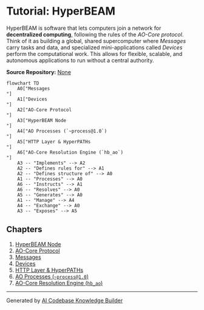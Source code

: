 # Tutorial: HyperBEAM

HyperBEAM is software that lets computers join a network for **decentralized computing**, following the rules of the *AO-Core protocol*.
Think of it as building a global, shared supercomputer where *Messages* carry tasks and data, and specialized mini-applications called *Devices* perform the computational work.
This allows for flexible, scalable, and autonomous applications to run without a central authority.


**Source Repository:** [None](None)

```mermaid
flowchart TD
    A0["Messages
"]
    A1["Devices
"]
    A2["AO-Core Protocol
"]
    A3["HyperBEAM Node
"]
    A4["AO Processes (`~process@1.0`)
"]
    A5["HTTP Layer & HyperPATHs
"]
    A6["AO-Core Resolution Engine (`hb_ao`)
"]
    A3 -- "Implements" --> A2
    A2 -- "Defines rules for" --> A1
    A2 -- "Defines structure of" --> A0
    A1 -- "Processes" --> A0
    A6 -- "Instructs" --> A1
    A6 -- "Resolves" --> A0
    A5 -- "Generates" --> A0
    A1 -- "Manage" --> A4
    A4 -- "Exchange" --> A0
    A3 -- "Exposes" --> A5
```

## Chapters

1. [HyperBEAM Node
](01_hyperbeam_node_.md)
2. [AO-Core Protocol
](02_ao_core_protocol_.md)
3. [Messages
](03_messages_.md)
4. [Devices
](04_devices_.md)
5. [HTTP Layer & HyperPATHs
](05_http_layer___hyperpaths_.md)
6. [AO Processes (`~process@1.0`)
](06_ao_processes____process_1_0___.md)
7. [AO-Core Resolution Engine (`hb_ao`)
](07_ao_core_resolution_engine___hb_ao___.md)


---

Generated by [AI Codebase Knowledge Builder](https://github.com/The-Pocket/Tutorial-Codebase-Knowledge)
